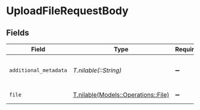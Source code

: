 # UploadFileRequestBody


## Fields

| Field                                                                  | Type                                                                   | Required                                                               | Description                                                            |
| ---------------------------------------------------------------------- | ---------------------------------------------------------------------- | ---------------------------------------------------------------------- | ---------------------------------------------------------------------- |
| `additional_metadata`                                                  | *T.nilable(::String)*                                                  | :heavy_minus_sign:                                                     | Additional data to pass to server                                      |
| `file`                                                                 | [T.nilable(Models::Operations::File)](../../models/operations/file.md) | :heavy_minus_sign:                                                     | file to upload                                                         |